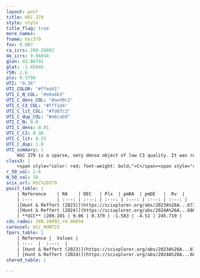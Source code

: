 ```yaml
---
layout: post
title: HSC 379
style: style
title_flag: true
more_names: 
fname: hsc379
fov: 0.087
ra_icrs: 289.20092
de_icrs: 9.06034
glon: 43.88741
glat: -1.45045
r50: 2.6
plx: 0.3794
UTI: "0.36"
UTI_COLOR: "#ffedd1"
UTI_C_N_COL: "#e0a6b3"
UTI_C_dens_COL: "#aed9c1"
UTI_C_C3_COL: "#fff1d4"
UTI_C_lit_COL: "#fdd7c3"
UTI_C_dup_COL: "#a6cab9"
UTI_C_N: 0.0
UTI_C_dens: 0.91
UTI_C_C3: 0.38
UTI_C_lit: 0.25
UTI_C_dup: 1.0
UTI_summary: |
    HSC 379 is a sparse, very dense object of low C3 quality. It was recently reported in the literature.<br><br><span style="color: #99180f; font-weight: bold;">Warning: </span>contains less than 25 stars with <i>P>0.5</i> estimated.
class3: |
    <span style="color: red; font-weight: bold;">C</span><span style="color: #FFC300; font-weight: bold;">B</span>
r_50_val: 2.6
N_50_val: 18
scix_url: HSC%20379
posit_table: |
    | Reference    | RA    | DEC   | Plx  | pmRA  | pmDE   |  Rv  |
    | :---         | :---: | :---: | :---: | :---: | :---: | :---: |
    |[Hunt & Reffert (2023)](https://scixplorer.org/abs/2023A%26A...673A.114H) | 289.191 | 9.058 | 0.373 | -1.576 | -4.51 | 245.753 |
    |[Hunt & Reffert (2024)](https://scixplorer.org/abs/2024A%26A...686A..42H) | 289.191 | 9.058 | 0.373 | -1.576 | -4.51 | 245.753 |
    | **UCC** |289.201 | 9.06 | 0.379 | -1.583 | -4.51 | 245.719 | 
cds_radec: 289.20092,+9.06034
carousel: UCC_HUNT23
fpars_table: |
    | Reference |  Values |
    | :---  |  :---:  |
    | [Hunt & Reffert (2023)](https://scixplorer.org/abs/2023A%26A...673A.114H) | `AV50=3.802, diffAV50=1.312, MOD50=11.961, logAge50=7.298` |
    | [Hunt & Reffert (2024)](https://scixplorer.org/abs/2024A%26A...686A..42H) | `MassJ=428.963` |
shared_table: |
    
---
```

